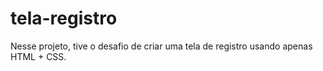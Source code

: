 # tela-registro
Nesse projeto, tive o desafio de criar uma tela de registro usando apenas HTML + CSS.

<img src="pngs/Wallpaper2.gif" alt="">

